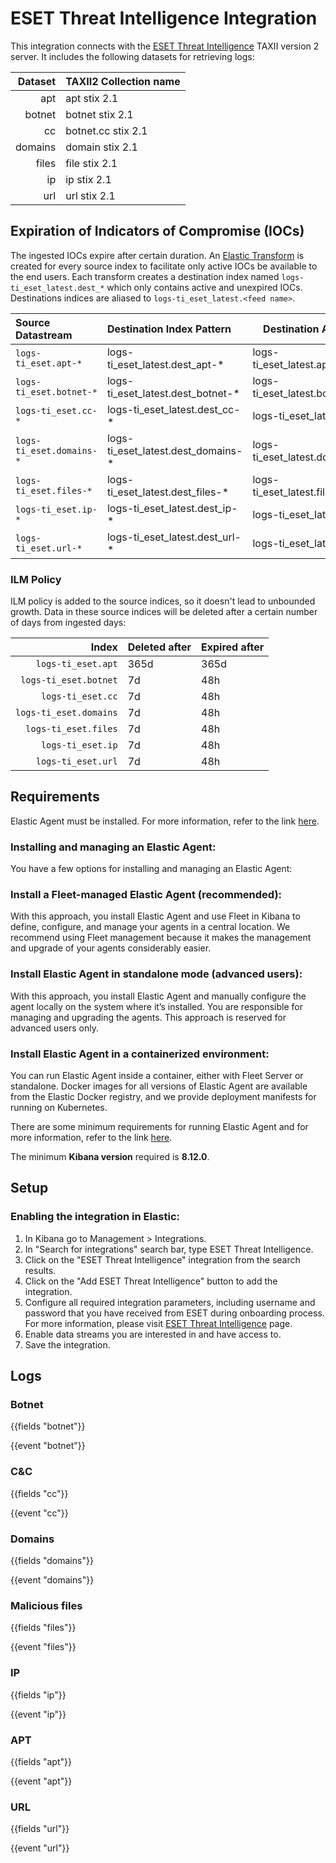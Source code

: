 # ESET Threat Intelligence Integration

This integration connects with the [ESET Threat Intelligence](https://eti.eset.com/taxii2/) TAXII version 2 server.
It includes the following datasets for retrieving logs:

| Dataset | TAXII2 Collection name |
|--------:|:-----------------------|
|     apt | apt stix 2.1           |
|  botnet | botnet stix 2.1        |
|      cc | botnet.cc stix 2.1     |
| domains | domain stix 2.1        |
|   files | file stix 2.1          |
|      ip | ip stix 2.1            |
|     url | url stix 2.1           |

## Expiration of Indicators of Compromise (IOCs)
The ingested IOCs expire after certain duration. An [Elastic Transform](https://www.elastic.co/guide/en/elasticsearch/reference/current/transforms.html) is created for every source index to 
facilitate only active IOCs be available to the end users. Each transform creates a destination index named `logs-ti_eset_latest.dest_*` which only contains active and unexpired IOCs.
Destinations indices are aliased to `logs-ti_eset_latest.<feed name>`.

| Source Datastream        | Destination Index Pattern          | Destination Alias           |
|:-------------------------|:-----------------------------------|-----------------------------|
| `logs-ti_eset.apt-*`     | logs-ti_eset_latest.dest_apt-*     | logs-ti_eset_latest.apt     |
| `logs-ti_eset.botnet-*`  | logs-ti_eset_latest.dest_botnet-*  | logs-ti_eset_latest.botnet  |
| `logs-ti_eset.cc-*`      | logs-ti_eset_latest.dest_cc-*      | logs-ti_eset_latest.cc      |
| `logs-ti_eset.domains-*` | logs-ti_eset_latest.dest_domains-* | logs-ti_eset_latest.domains |
| `logs-ti_eset.files-*`   | logs-ti_eset_latest.dest_files-*   | logs-ti_eset_latest.files   |
| `logs-ti_eset.ip-*`      | logs-ti_eset_latest.dest_ip-*      | logs-ti_eset_latest.ip      |
| `logs-ti_eset.url-*`     | logs-ti_eset_latest.dest_url-*     | logs-ti_eset_latest.url     |

### ILM Policy
ILM policy is added to the source indices, so it doesn't lead to unbounded growth.
Data in these source indices will be deleted after a certain number of days from ingested days:

|                  Index | Deleted after | Expired after |
|-----------------------:|:--------------|---------------|
|     `logs-ti_eset.apt` | 365d          | 365d          |
|  `logs-ti_eset.botnet` | 7d            | 48h           |
|      `logs-ti_eset.cc` | 7d            | 48h           |
| `logs-ti_eset.domains` | 7d            | 48h           |
|   `logs-ti_eset.files` | 7d            | 48h           |
|      `logs-ti_eset.ip` | 7d            | 48h           |
|     `logs-ti_eset.url` | 7d            | 48h           |

## Requirements

Elastic Agent must be installed.
For more information,
refer to the link [here](https://www.elastic.co/guide/en/fleet/current/elastic-agent-installation.html).

### Installing and managing an Elastic Agent:

You have a few options for installing and managing an Elastic Agent:

### Install a Fleet-managed Elastic Agent (recommended):

With this approach, you install Elastic Agent and use Fleet in Kibana to define, configure,
and manage your agents in a central location.
We recommend using Fleet management because it makes the management and upgrade of your agents considerably easier.

### Install Elastic Agent in standalone mode (advanced users):

With this approach,
you install Elastic Agent and manually configure the agent locally on the system where it’s installed.
You are responsible for managing and upgrading the agents.
This approach is reserved for advanced users only.

### Install Elastic Agent in a containerized environment:

You can run Elastic Agent inside a container, either with Fleet Server or standalone.
Docker images for all versions of Elastic Agent are available from the Elastic Docker registry,
and we provide deployment manifests for running on Kubernetes.

There are some minimum requirements for running Elastic Agent and for more information,
refer to the link [here](https://www.elastic.co/guide/en/fleet/current/elastic-agent-installation.html).

The minimum **Kibana version** required is **8.12.0**.

## Setup

### Enabling the integration in Elastic:

1. In Kibana go to Management > Integrations.
2. In "Search for integrations" search bar, type ESET Threat Intelligence.
3. Click on the "ESET Threat Intelligence" integration from the search results.
4. Click on the "Add ESET Threat Intelligence" button to add the integration.
5. Configure all required integration parameters, including username and password that you have received from ESET during onboarding process. For more information, please visit [ESET Threat Intelligence](https://www.eset.com/int/business/services/threat-intelligence/) page.
6. Enable data streams you are interested in and have access to.
7. Save the integration.

## Logs

### Botnet

{{fields "botnet"}}

{{event "botnet"}}

### C&C

{{fields "cc"}}

{{event "cc"}}

### Domains

{{fields "domains"}}

{{event "domains"}}

### Malicious files

{{fields "files"}}

{{event "files"}}

### IP

{{fields "ip"}}

{{event "ip"}}

### APT

{{fields "apt"}}

{{event "apt"}}

### URL

{{fields "url"}}

{{event "url"}}